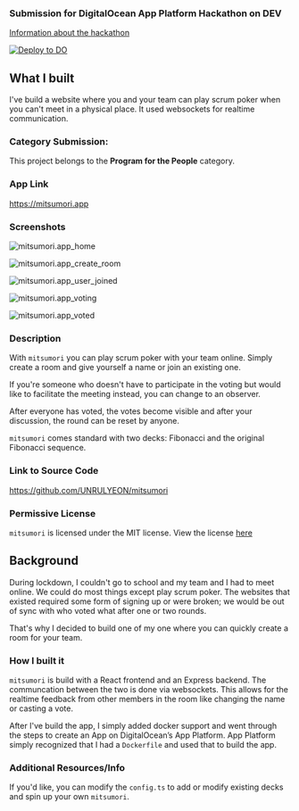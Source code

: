 ### Submission for DigitalOcean App Platform Hackathon on DEV

[Information about the hackathon](https://dev.to/devteam/announcing-the-digitalocean-app-platform-hackathon-on-dev-2i1k)

[![Deploy to DO](https://www.deploytodo.com/do-btn-blue.svg)](https://cloud.digitalocean.com/apps/new?repo=https://github.com/UNRULYEON/mitsumori/tree/main)

## What I built
I've build a website where you and your team can play scrum poker when you can't meet in a physical place. It used websockets for realtime communication.

### Category Submission: 
This project belongs to the **Program for the People** category.

### App Link
https://mitsumori.app

### Screenshots
![mitsumori.app_home](https://dev-to-uploads.s3.amazonaws.com/i/mexihclzke4b5yep1yml.png)

![mitsumori.app_create_room](https://dev-to-uploads.s3.amazonaws.com/i/5f4ms01ac06trnfpyer6.png)

![mitsumori.app_user_joined](https://dev-to-uploads.s3.amazonaws.com/i/fe9ondffzwtn8u9kk4zq.png)

![mitsumori.app_voting](https://dev-to-uploads.s3.amazonaws.com/i/kcilwfehvkr9b3npge1m.png)

![mitsumori.app_voted](https://dev-to-uploads.s3.amazonaws.com/i/xozvpgw4pix46ykhzb9t.png)
   

### Description
With `mitsumori` you can play scrum poker with your team online. Simply create a room and give yourself a name or join an existing one.

If you're someone who doesn't have to participate in the voting but would like to facilitate the meeting instead, you can change to an observer.

After everyone has voted, the votes become visible and after your discussion, the round can be reset by anyone.

`mitsumori` comes standard with two decks: Fibonacci and the original Fibonacci sequence. 

### Link to Source Code
https://github.com/UNRULYEON/mitsumori

### Permissive License
`mitsumori` is licensed under the MIT license. View the license [here](https://github.com/UNRULYEON/mitsumori/blob/main/LICENSE)

## Background
During lockdown, I couldn't go to school and my team and I had to meet online. We could do most things except play scrum poker. The websites that existed required some form of signing up or were broken; we would be out of sync with who voted what after one or two rounds.

That's why I decided to build one of my one where you can quickly create a room for your team.

### How I built it
`mitsumori` is build with a React frontend and an Express backend. The communcation between the two is done via websockets. This allows for the realtime feedback from other members in the room like changing the name or casting a vote.

After I've build the app, I simply added docker support and went through the steps to create an App on DigitalOcean’s App Platform. App Platform simply recognized that I had a `Dockerfile` and used that to build the app.

### Additional Resources/Info
If you'd like, you can modify the `config.ts` to add or modify existing decks and spin up your own `mitsumori`.